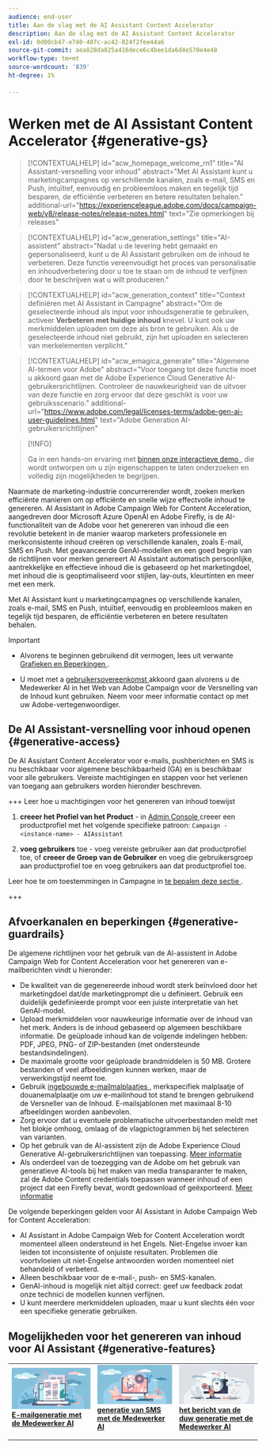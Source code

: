 ```yaml
---
audience: end-user
title: Aan de slag met de AI Assistant Content Accelerator
description: Aan de slag met de AI Assistant Content Accelerator
exl-id: 0d00cb47-e740-407c-ac42-824f2fee44a6
source-git-commit: aea828da825a416dece6c4bee1da6d4e570e4e48
workflow-type: tm+mt
source-wordcount: '839'
ht-degree: 1%

---
```


# Werken met de AI Assistant Content Accelerator  {#generative-gs}

>[!CONTEXTUALHELP]
>id="acw_homepage_welcome_rn1"
>title="AI Assistant-versnelling voor inhoud"
>abstract="Met AI Assistant kunt u marketingcampagnes op verschillende kanalen, zoals e-mail, SMS en Push, intuïtief, eenvoudig en probleemloos maken en tegelijk tijd besparen, de efficiëntie verbeteren en betere resultaten behalen."
>additional-url="https://experienceleague.adobe.com/docs/campaign-web/v8/release-notes/release-notes.html" text="Zie opmerkingen bij releases"


>[!CONTEXTUALHELP]
>id="acw_generation_settings"
>title="AI-assistent"
>abstract="Nadat u de levering hebt gemaakt en gepersonaliseerd, kunt u de AI Assistant gebruiken om de inhoud te verbeteren. Deze functie vereenvoudigt het proces van personalisatie en inhoudverbetering door u toe te staan om de inhoud te verfijnen door te beschrijven wat u wilt produceren."


>[!CONTEXTUALHELP]
>id="acw_generation_context"
>title="Context definiëren met AI Assistant in Campagne"
>abstract="Om de geselecteerde inhoud als input voor inhoudsgeneratie te gebruiken, activeer **Verbeteren met huidige inhoud** knevel. U kunt ook uw merkmiddelen uploaden om deze als bron te gebruiken. Als u de geselecteerde inhoud niet gebruikt, zijn het uploaden en selecteren van merkelementen verplicht."

>[!CONTEXTUALHELP]
>id="acw_emagica_generate"
>title="Algemene AI-termen voor Adobe"
>abstract="Voor toegang tot deze functie moet u akkoord gaan met de Adobe Experience Cloud Generative AI-gebruikersrichtlijnen. Controleer de nauwkeurigheid van de uitvoer van deze functie en zorg ervoor dat deze geschikt is voor uw gebruiksscenario."
>additional-url="https://www.adobe.com/legal/licenses-terms/adobe-gen-ai-user-guidelines.html" text="Adobe Generation AI-gebruikersrichtlijnen"

>[!INFO]
>
>Ga in een hands-on ervaring met [ binnen onze interactieve demo ](https://experienceleague.adobe.com/en/apps/journey-optimizer/ai-assistant-content-accelerator), die wordt ontworpen om u zijn eigenschappen te laten onderzoeken en volledig zijn mogelijkheden te begrijpen.


Naarmate de marketing-industrie concurrerender wordt, zoeken merken efficiënte manieren om op efficiënte en snelle wijze effectvolle inhoud te genereren. AI Assistant in Adobe Campaign Web for Content Acceleration, aangedreven door Microsoft Azure OpenAI en Adobe Firefly, is de AI-functionaliteit van de Adobe voor het genereren van inhoud die een revolutie betekent in de manier waarop marketers professionele en merkconsistente inhoud creëren op verschillende kanalen, zoals E-mail, SMS en Push. Met geavanceerde GenAI-modellen en een goed begrip van de richtlijnen voor merken genereert AI Assistant automatisch persoonlijke, aantrekkelijke en effectieve inhoud die is gebaseerd op het marketingdoel, met inhoud die is geoptimaliseerd voor stijlen, lay-outs, kleurtinten en meer met een merk.

Met AI Assistant kunt u marketingcampagnes op verschillende kanalen, zoals e-mail, SMS en Push, intuïtief, eenvoudig en probleemloos maken en tegelijk tijd besparen, de efficiëntie verbeteren en betere resultaten behalen.

>[!IMPORTANT]
>
>* Alvorens te beginnen gebruikend dit vermogen, lees uit verwante [ Grafieken en Beperkingen ](#generative-guardrails).
>
>* U moet met a [ gebruikersovereenkomst ](https://www.adobe.com/legal/licenses-terms/adobe-dx-gen-ai-user-guidelines.html) akkoord gaan alvorens u de Medewerker AI in het Web van Adobe Campaign voor de Versnelling van de Inhoud kunt gebruiken. Neem voor meer informatie contact op met uw Adobe-vertegenwoordiger.

## De AI Assistant-versnelling voor inhoud openen {#generative-access}

De AI Assistant Content Accelerator voor e-mails, pushberichten en SMS is nu beschikbaar voor algemene beschikbaarheid (GA) en is beschikbaar voor alle gebruikers. Vereiste machtigingen en stappen voor het verlenen van toegang aan gebruikers worden hieronder beschreven.

+++  Leer hoe u machtigingen voor het genereren van inhoud toewijst

1. **creeer het Profiel van het Product** - in [ Admin Console ](https://stage.adminconsole.adobe.com/) creeer een productprofiel met het volgende specifieke patroon:
   `Campaign - <instance-name> - AIAssistant`

1. **voeg gebruikers** toe - voeg vereiste gebruiker aan dat productprofiel toe,
of
   **creeer de Groep van de Gebruiker** en voeg die gebruikersgroep aan productprofiel toe en voeg gebruikers aan dat productprofiel toe.

Leer hoe te om toestemmingen in Campagne in [ te bepalen deze sectie ](../get-started/permissions.md).

+++

## Afvoerkanalen en beperkingen {#generative-guardrails}

De algemene richtlijnen voor het gebruik van de AI-assistent in Adobe Campaign Web for Content Acceleration voor het genereren van e-mailberichten vindt u hieronder:

* De kwaliteit van de gegenereerde inhoud wordt sterk beïnvloed door het marketingdoel dat/de marketingprompt die u definieert. Gebruik een duidelijk gedefinieerde prompt voor een juiste interpretatie van het GenAI-model. 
* Upload merkmiddelen voor nauwkeurige informatie over de inhoud van het merk. Anders is de inhoud gebaseerd op algemeen beschikbare informatie. De geüploade inhoud kan de volgende indelingen hebben: PDF, JPEG, PNG- of ZIP-bestanden (met ondersteunde bestandsindelingen).
* De maximale grootte voor geüploade brandmiddelen is 50 MB. Grotere bestanden of veel afbeeldingen kunnen werken, maar de verwerkingstijd neemt toe.
* Gebruik [ ingebouwde e-mailmalplaatjes ](../email/create-email-templates.md), merkspecifiek malplaatje of douanemalplaatje om uw e-mailinhoud tot stand te brengen gebruikend de Versneller van de Inhoud. E-mailsjablonen met maximaal 8-10 afbeeldingen worden aanbevolen.
* Zorg ervoor dat u eventuele problematische uitvoerbestanden meldt met het blokje omhoog, omlaag of de vlagpictogrammen bij het selecteren van varianten.
* Op het gebruik van de AI-assistent zijn de Adobe Experience Cloud Generative AI-gebruikersrichtlijnen van toepassing. [Meer informatie](https://www.adobe.com/legal/licenses-terms/adobe-dx-gen-ai-user-guidelines.html)
* Als onderdeel van de toezegging van de Adobe om het gebruik van generatieve AI-tools bij het maken van media transparanter te maken, zal de Adobe Content credentials toepassen wanneer inhoud of een project dat een Firefly bevat, wordt gedownload of geëxporteerd. [Meer informatie](https://helpx.adobe.com/firefly/using/content-credentials.html)

De volgende beperkingen gelden voor AI Assistant in Adobe Campaign Web for Content Acceleration:

* AI Assistant in Adobe Campaign Web for Content Acceleration wordt momenteel alleen ondersteund in het Engels. Niet-Engelse invoer kan leiden tot inconsistente of onjuiste resultaten. Problemen die voortvloeien uit niet-Engelse antwoorden worden momenteel niet behandeld of verbeterd.
* Alleen beschikbaar voor de e-mail-, push- en SMS-kanalen.
* GenAI-inhoud is mogelijk niet altijd correct: geef uw feedback zodat onze technici de modellen kunnen verfijnen.
* U kunt meerdere merkmiddelen uploaden, maar u kunt slechts één voor een specifieke generatie gebruiken.

## Mogelijkheden voor het genereren van inhoud voor AI Assistant {#generative-features}

<table style="table-layout:fixed"><tr style="border: 0;">
<td>
<a href="generative-content.md">
<img alt="E-mailgeneratie" src="assets/do-not-localize/text-genai.jpeg">
</a>
<div>
<a href="generative-content.md"><strong> E-mailgeneratie met de Medewerker AI </strong></a>
</div>
<p>
</td>
<td>
<a href="generative-sms.md">
<img alt="SMS-generatie" src="assets/do-not-localize/image-genai.jpeg">
</a>
<div><a href="generative-sms.md"><strong> generatie van SMS met de Medewerker AI </strong>
</div>
<p>
</td>
<td>
<a href="generative-push.md">
<img alt="Push generation" src="assets/do-not-localize/email-genai.jpeg">
</a>
<div>
<a href="generative-push.md"><strong> het bericht van de duw generatie met de Medewerker AI </strong></a>
</div>
<p></td>
</tr></table>

